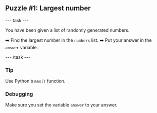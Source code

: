<h2 class="c-project-heading--task">Puzzle #1: Largest number</h2>

--- task ---

You have been given a list of randomly generated numbers.

➡️ Find the largest number in the `numbers` list. 
➡️ Put your answer in the `answer` variable.

--- /task ---


<div class="c-project-callout c-project-callout--tip">

### Tip

Use Python's `max()` function.

</div>


<div class="c-project-callout c-project-callout--debug">

### Debugging

Make sure you set the variable `answer` to your answer.

</div>